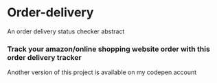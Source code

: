 # Order-delivery
An order delivery status checker abstract

### Track your amazon/online shopping website order with this order delivery tracker
Another version of this project is available on my codepen account
